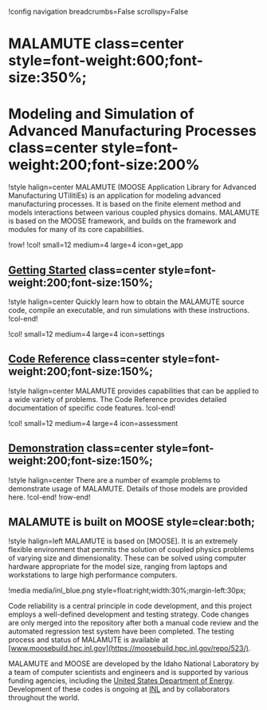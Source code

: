 !config navigation breadcrumbs=False scrollspy=False

# MALAMUTE class=center style=font-weight:600;font-size:350%;

# Modeling and Simulation of Advanced Manufacturing Processes class=center style=font-weight:200;font-size:200%

!style halign=center
MALAMUTE (MOOSE Application Library for Advanced Manufacturing UTilitiEs) is an
application for modeling advanced manufacturing processes. It is based on the
finite element method and models interactions between various coupled physics domains.
MALAMUTE is based on the MOOSE framework, and builds on the framework and modules
for many of its core capabilities.

!row!
!col! small=12 medium=4 large=4 icon=get_app
## [Getting Started](getting_started/installation.md) class=center style=font-weight:200;font-size:150%;

!style halign=center
Quickly learn how to obtain the MALAMUTE source code, compile an executable, and
run simulations with these instructions.
!col-end!

!col! small=12 medium=4 large=4 icon=settings

## [Code Reference](syntax/index.md) class=center style=font-weight:200;font-size:150%;

!style halign=center
MALAMUTE provides capabilities that can be applied to a wide variety of problems.
The Code Reference provides detailed documentation of specific code features.
!col-end!

!col! small=12 medium=4 large=4 icon=assessment
## [Demonstration](demonstration/Placeholder.md) class=center style=font-weight:200;font-size:150%;

!style halign=center
There are a number of example problems to demonstrate usage of MALAMUTE. Details
of those models are provided here.
!col-end!
!row-end!

## MALAMUTE is built on MOOSE style=clear:both;

!style halign=left
MALAMUTE is based on [MOOSE]. It is an extremely flexible environment that permits
the solution of coupled physics problems of varying size and dimensionality. These
can be solved using computer hardware appropriate for the model size, ranging from
laptops and workstations to large high performance computers.

!media media/inl_blue.png style=float:right;width:30%;margin-left:30px;

Code reliability is a central principle in code development, and this project
employs a well-defined development and testing strategy.  Code changes are only
merged into the repository after both a manual code review and the automated
regression test system have been completed.  The testing process and status of
MALAMUTE is available at [www.moosebuild.hpc.inl.gov](https://moosebuild.hpc.inl.gov/repo/523/).

MALAMUTE and MOOSE are developed by the Idaho National Laboratory by a team of
computer scientists and engineers and is supported by various funding agencies,
including the [United States Department of Energy](http://energy.gov).  Development
of these codes is ongoing at [INL](https://www.inl.gov) and by collaborators
throughout the world.
